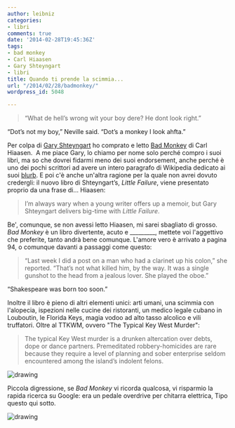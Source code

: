 ```yaml
---
author: leibniz
categories:
- libri
comments: true
date: '2014-02-28T19:45:36Z'
tags:
- bad monkey
- Carl Hiaasen
- Gary Shteyngart
- libri
title: Quando ti prende la scimmia...
url: "/2014/02/28/badmonkey/"
wordpress_id: 5048

---
```

> “What de hell’s wrong wit your boy dere? He dont look right.”

“Dot’s not my boy,” Neville said. “Dot’s a monkey I look ahfta.”



Per colpa di [Gary Shteyngart](http://www.nytimes.com/2014/02/02/books/review/gary-shteyngart-by-the-book.html?_r=0) ho comprato e letto [Bad Monkey](http://www.amazon.com/Bad-Monkey-Carl-Hiaasen/dp/0307272591) di Carl Hiaasen.  A me piace Gary, lo chiamo per nome solo perché compro i suoi libri, ma so che dovrei fidarmi meno dei suoi endorsement, anche perché è uno dei pochi scrittori ad avere un intero paragrafo di Wikipedia dedicato ai suoi [blurb](https://en.wikipedia.org/wiki/Gary_Shteyngart#Blurbs). E poi c'è anche un'altra ragione per la quale non avrei dovuto credergli: il nuovo libro di Shteyngart’s, _Little Failure_, viene presentato proprio da una frase di… Hiaasen:



> I’m always wary when a young writer offers up a memoir, but Gary Shteyngart delivers big-time with _Little Failure_.



Be', comunque, se non avessi letto Hiaasen, mi sarei sbagliato di grosso. _Bad Monkey_ è un libro divertente, acuto e _________, mettete voi l'aggettivo che preferite, tanto andrà bene comunque. L'amore vero è arrivato a pagina 94, o comunque davanti a passaggi come questo:



> “Last week I did a post on a man who had a clarinet up his colon,” she reported. “That’s not what killed him, by the way. It was a single gunshot to the head from a jealous lover. She played the oboe.”

“Shakespeare was born too soon.”



Inoltre il libro è pieno di altri elementi unici: arti umani, una scimmia con l'alopecia, ispezioni nelle cucine dei ristoranti, un medico legale cubano in Louboutin, le Florida Keys, magia vodoo ad alto tasso alcolico e vili truffatori. Oltre al TTKWM, ovvero "The Typical Key West Murder":



> The typical Key West murder is a drunken altercation over debts, dope or dance partners. Premeditated robbery-homicides are rare because they require a level of planning and sober enterprise seldom encountered among the island’s indolent felons.



![drawing](http://amycitrondesign.com/wp-content/uploads/2013/05/hiaasen.jpg)

Piccola digressione, se _Bad Monkey_ vi ricorda qualcosa, vi risparmio la rapida ricerca su Google: era un pedale overdrive per chitarra elettrica, Tipo questo qui sotto.

![drawing](https://webshop.cashconverters.com.au/thumbnail/850x520/1783514-digitech-bad-monkey-tube-overdrive-guitar-pedal-0.jpg)